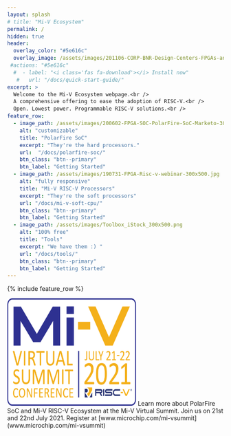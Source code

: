 ```yaml
---
layout: splash
# title: "Mi-V Ecosystem"
permalink: /
hidden: true
header:
  overlay_color: "#5e616c"
  overlay_image: /assets/images/201106-CORP-BNR-Design-Centers-FPGAs-and-plds-Banner-2880x280.jpg
 #actions: "#5e616c"
  #  - label: "<i class='fas fa-download'></i> Install now"
   #   url: "/docs/quick-start-guide/"
excerpt: >
  Welcome to the Mi-V Ecosystem webpage.<br />
  A comprehensive offering to ease the adoption of RISC-V.<br /> 
  Open. Lowest power. Programmable RISC-V solutions.<br />
feature_row:
  - image_path: /assets/images/200602-FPGA-SOC-PolarFire-SoC-Marketo-300x500.jpg
    alt: "customizable"
    title: "PolarFire SoC"
    excerpt: "They're the hard processors."
    url:  "/docs/polarfire-soc/"
    btn_class: "btn--primary"
    btn_label: "Getting Started"
  - image_path: /assets/images/190731-FPGA-Risc-v-webinar-300x500.jpg
    alt: "fully responsive"
    title: "Mi-V RISC-V Processors"
    excerpt: "They're the soft processors"
    url: "/docs/mi-v-soft-cpu/"
    btn_class: "btn--primary"
    btn_label: "Getting Started"
  - image_path: /assets/images/Toolbox_iStock_300x500.png
    alt: "100% free"
    title: "Tools"
    excerpt: "We have them :) "
    url: "/docs/tools/"
    btn_class: "btn--primary"
    btn_label: "Getting Started" 
---
```


{% include feature_row %}

<img src="/assets/images/mi-v-virtual-summit-conference-logo.png " width="300" height="250">
Learn more about PolarFire SoC and Mi-V RISC-V Ecosystem at the Mi-V Virtual Summit. Join us on 21st and 22nd July 2021. Register at [www.microchip.com/mi-vsummit](www.microchip.com/mi-vsummit)

